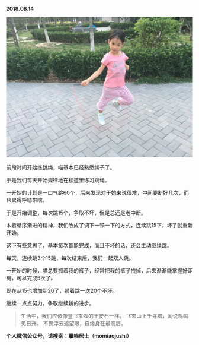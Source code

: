 
          
            
**2018.08.14**



![](img/51001-2781901407daecf0.JPG)




前段时间开始练跳绳，喵基本已经熟悉绳子了。

于是我们每天开始规律地在楼道里练习跳绳。

一开始的计划是一口气跳60个，后来发现对于她来说很难，中间要断好几次，而且累得呼哧带喘。

于是开始调整，每次跳15个，争取不坏，但是总还是老中断。

本着循序渐进的精神，我们改成了调下一顿一下的方式，连续跳15下，坏了就重新开始。

这下有些意思了，基本每次都能完成，而且不坏的话，还会主动继续跳。

每天，连续跳3个15跳，每次结束后，我们一起双人跳。

一开始的时候，喵总要抓着我的裤子，经常把我的裤子拽掉，后来渐渐能掌握好距离，可以完成5次了。

现在从15也增加到20了，顿着跳一次20个不坏。

继续一点点努力，争取继续新的进步。

>生活中，我们应该像登飞来峰的王安石一样。
飞来山上千寻塔，闻说鸡鸣见日升。
不畏浮云遮望眼，自缘身在最高层。




**个人微信公众号，请搜索：摹喵居士（momiaojushi）**

          
        